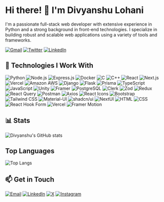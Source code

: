 # Hi there! 👋 I'm Divyanshu Lohani

I'm a passionate full-stack web developer with extensive experience in Python and a strong background in front-end technologies. I specialize in building robust and scalable web applications using a variety of tools and frameworks.
<p>
  <a href="mailto:divyanshulohani2305@gmail.com" target="_blank"><img alt="Gmail" src="https://img.shields.io/badge/Gmail-%2312100E.svg?&style=for-the-badge&logo=Gmail&logoColor=white" /></a> 
  <a href="https://twitter.com/DivyanshuLohani" target="_blank"><img alt="Twitter" src="https://img.shields.io/badge/twitter-ffffff.svg?&style=for-the-badge&logo=X&logoColor=black" /></a> 
  <a href="https://www.linkedin.com/in/divyanshulohani/" target="_blank"><img alt="LinkedIn" src="https://img.shields.io/badge/linkedin-%230077B5.svg?&style=for-the-badge&logo=linkedin&logoColor=white" /></a> 
</p>


## 🚀 Technologies I Work With

![Python](https://img.shields.io/badge/-Python-3776AB?style=for-the-badge&logo=python&logoColor=white)
![Node.js](https://img.shields.io/badge/-Node.js-339933?style=for-the-badge&logo=node.js&logoColor=white)
![Express.js](https://img.shields.io/badge/-Express.js-000000?style=for-the-badge&logo=express&logoColor=white)
![Docker](https://img.shields.io/badge/-Docker-2496ED?style=for-the-badge&logo=docker&logoColor=white)
![C](https://img.shields.io/badge/-C-A8B9CC?style=for-the-badge&logo=c&logoColor=white)
![C++](https://img.shields.io/badge/-C++-00599C?style=for-the-badge&logo=c%2B%2B&logoColor=white)
![React](https://img.shields.io/badge/-React-61DAFB?style=for-the-badge&logo=react&logoColor=white)
![Next.js](https://img.shields.io/badge/-Next.js-000000?style=for-the-badge&logo=next.js&logoColor=white)
![Vercel](https://img.shields.io/badge/-Vercel-000000?style=for-the-badge&logo=vercel&logoColor=white)
![Amazon AWS](https://img.shields.io/badge/-Amazon_AWS-232F3E?style=for-the-badge&logo=amazon-aws&logoColor=white)
![Django](https://img.shields.io/badge/-Django-092E20?style=for-the-badge&logo=django&logoColor=white)
![Flask](https://img.shields.io/badge/-Flask-000000?style=for-the-badge&logo=flask&logoColor=white)
![Prisma](https://img.shields.io/badge/-Prisma-2D3748?style=for-the-badge&logo=prisma&logoColor=white)
![TypeScript](https://img.shields.io/badge/-TypeScript-3178C6?style=for-the-badge&logo=typescript&logoColor=white)
![JavaScript](https://img.shields.io/badge/-JavaScript-F7DF1E?style=for-the-badge&logo=javascript&logoColor=black)
![Unity](https://img.shields.io/badge/-Unity-000000?style=for-the-badge&logo=unity&logoColor=white)
![Framer](https://img.shields.io/badge/-Framer-0055FF?style=for-the-badge&logo=framer&logoColor=white)
![PostgreSQL](https://img.shields.io/badge/-PostgreSQL-336791?style=for-the-badge&logo=postgresql&logoColor=white)
![Clerk](https://img.shields.io/badge/-Clerk-000000?style=for-the-badge&logo=clerk&logoColor=white)
![Zod](https://img.shields.io/badge/-Zod-282C34?style=for-the-badge&logo=zod&logoColor=white)
![Redux](https://img.shields.io/badge/-Redux-764ABC?style=for-the-badge&logo=redux&logoColor=white)
![React Query](https://img.shields.io/badge/-React_Query-FF4154?style=for-the-badge&logo=react-query&logoColor=white)
![Postman](https://img.shields.io/badge/-Postman-FF6C37?style=for-the-badge&logo=postman&logoColor=white)
![Axios](https://img.shields.io/badge/-Axios-5A29E4?style=for-the-badge&logo=axios&logoColor=white)
![React Icons](https://img.shields.io/badge/-React_Icons-61DAFB?style=for-the-badge&logo=react&logoColor=black)
![Bootstrap](https://img.shields.io/badge/-Bootstrap-7952B3?style=for-the-badge&logo=bootstrap&logoColor=white)
![Tailwind CSS](https://img.shields.io/badge/tailwindcss-0F172A?style=for-the-badge&logo=tailwindcss)
![Material-UI](https://img.shields.io/badge/-Material_UI-007FFF?style=for-the-badge&logo=mui&logoColor=white)
![shadcn/ui](https://img.shields.io/badge/-shadcn_ui-000000?style=for-the-badge&logo=shadcnui&logoColor=white)
![NextUI](https://img.shields.io/badge/-NextUI-000000?style=for-the-badge&logo=nextui&logoColor=white)
![HTML](https://img.shields.io/badge/-HTML5-E34F26?style=for-the-badge&logo=html5&logoColor=white)
![CSS](https://img.shields.io/badge/-CSS3-1572B6?style=for-the-badge&logo=css3&logoColor=white)
![React Hook Form](https://img.shields.io/badge/-React_Hook_Form-EC5990?style=for-the-badge&logo=reacthookform&logoColor=white)
![Vercel](https://img.shields.io/badge/Vercel-000000?style=for-the-badge&logo=vercel&logoColor=white)
![Framer Motion](https://img.shields.io/badge/framer_motion-ffca28?style=for-the-badge&logo=framer&logoColor=%23ffffff&color=%237178f6)




## 📊 Stats
![Divyanshu's GitHub stats](https://github-readme-stats.vercel.app/api?username=DivyanshuLohani&show_icons=true&theme=dark)

## Top Languages
![Top Langs](https://github-readme-stats.vercel.app/api/top-langs/?username=DivyanshuLohani&layout=compact&theme=dark)


## 📫 Get in Touch
[![Email](https://img.shields.io/badge/-D14836?style=for-the-badge&logo=gmail&logoColor=white)](mailto:divyanshulohani2305@gmail.com)
[![LinkedIn](https://img.shields.io/badge/-0077B5?style=for-the-badge&logo=linkedin&logoColor=white)](https://www.linkedin.com/in/divyanshulohani/)
[![X](https://img.shields.io/badge/-1DA1F2?style=for-the-badge&logo=x&logoColor=white)](https://x.com/DivyanshuLohani/)
[![Instagram](https://img.shields.io/badge/-E4405F?style=for-the-badge&logo=instagram&logoColor=white)](https://instagram.com/divyanshuxwb/)


